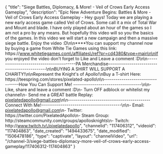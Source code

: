 {
    "title": "Siege Battles, Diplomacy, & More!  - Veil of Crows Early Access Gameplay",
    "description": "Epic New Adventure Begins: Battles & More - Veil of Crows Early Access Gameplay - Hey guys!  Today we are playing a new early access game called Veil of Crows. Some call it a mix of Total War and Mount and blade. I have only played about an hour of the games so I am not a pro by any means.  But hopefully this video will so you the basics of the games. In this video we will start a new campaign and then a massive siege battle.  Enjoy the video :D\n\n****You can support my channel now by buying a game from White Tie Games using this link: https:\/\/www.whitetiegames.com\/affiliates\/ref?pr=cd4380&type=main\n\nIf you enjoyed the video don't forget to Like and Leave a comment :D\n\n-----------------------------------------PA Merchandise----------------------------------------------\n\nBUYING A SHIRT WILL SUPPORT A CHARITY!\n\nRepresent the Knight's of Apollo!\nBuy a T-shirt Here: https:\/\/teespring.com\/stores\/pixelated-apollo\n\n----------------------------------How You Can Support Me! -----------------------------------\n\n- Like, share and leave a comment :D\n- Turn OFF adblock or whitelist my channel\n- Send me a GREAT battle Replay: pixelatedapollo@gmail.com\n\n------------------------------------------Connect With Me!-----------------------------------------\n\n- Email: pixelatedapollo@gmail.com\n- Twitter: https:\/\/twitter.com\/PixelatedApollo\n- Steam Group:  http:\/\/steamcommunity.com\/groups\/apollosknights\n- Twitch: http:\/\/www.twitch.tv\/pixelatedapollo",
    "channelid": "117406312",
    "videoid": "117404863",
    "date_created": "1494433675",
    "date_modified": "1506478186",
    "type": "captivate",
    "layout": "channelVideo",
    "url": "\/channel-3\/siege-battles-diplomacy-more-veil-of-crows-early-access-gameplay\/117406312-117404863"
}